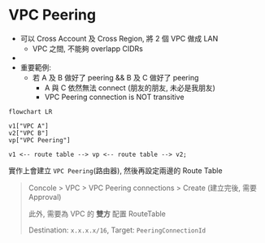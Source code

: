 
# VPC Peering

- 可以 Cross Account 及 Cross Region, 將 2 個 VPC 做成 LAN
    - VPC 之間, 不能夠 overlapp CIDRs
- 
- 重要範例:
    - 若 A 及 B 做好了 peering && B 及 C 做好了 peering
        - A 與 C 依然無法 connect (朋友的朋友, 未必是我朋友)
        - VPC Peering connection is NOT transitive

```mermaid
flowchart LR

v1["VPC A"]
v2["VPC B"]
vp["VPC Peering"]

v1 <-- route table --> vp <-- route table --> v2;
```

實作上會建立 `VPC Peering`(路由器), 然後再設定兩邊的 Route Table

> Concole > VPC > VPC Peering connections > Create (建立完後, 需要 Approval)
> 
> 此外, 需要為 VPC 的 **雙方** 配置 RouteTable
> 
> Destination: `x.x.x.x/16`, Target: `PeeringConnectionId`
